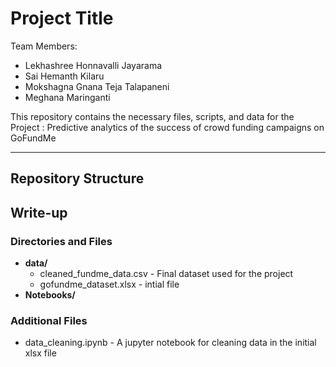 # Project Title

Team Members:  
- Lekhashree Honnavalli Jayarama
- Sai Hemanth Kilaru
- Mokshagna Gnana Teja Talapaneni
- Meghana Maringanti

This repository contains the necessary files, scripts, and data for the Project :  Predictive analytics of the success of crowd funding campaigns on GoFundMe

---

## Repository Structure

## Write-up


### Directories and Files
- **data/**  
  - cleaned_fundme_data.csv - Final dataset used for the project
  - gofundme_dataset.xlsx - intial file 
- **Notebooks/**  


### Additional Files
- data_cleaning.ipynb - A jupyter notebook for cleaning data in the initial xlsx file



